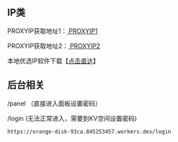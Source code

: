 ## IP类 
 PROXYIP获取地址1：[ PROXYIP1](https://www.nslookup.io/domains/cdn.xn--b6gac.eu.org/dns-records/)

 PROXYIP获取地址2：[ PROXYIP2](https://www.nslookup.io/domains/cdn-all.xn--b6gac.eu.org/dns-records/)
 
本地优选IP软件下载【[点击直达](https://github.com/bia-pain-bache/Cloudflare-Clean-IP-Scanner/releases/tag/v2.2.5)】

## 后台相关
/panel （直接进入面板设置密码）

/login    (无法正常进入，需要到KV空间设置密码)
```
https://orange-disk-93ca.845253457.workers.dev/login
```